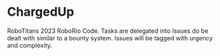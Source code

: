 # ChargedUp
RoboTitans 2023 RoboRio Code.  Tasks are delegated into Issues do be dealt with similar to a bounty system.  Issues will be tagged with urgency and complexity.
